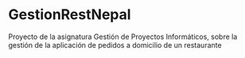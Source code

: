 # GestionRestNepal
Proyecto de la asignatura Gestión de Proyectos Informáticos, sobre la gestión de la aplicación de pedidos a domicilio de un restaurante
